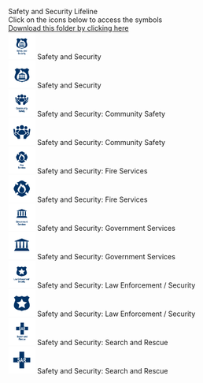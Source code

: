 Safety and Security Lifeline<br>Click on the icons below to access the symbols<br><a href='https://minhaskamal.github.io/DownGit/#/home?url=https://github.com/NAPSG/DHS-Symbol-Server/tree/main/dhs-symbol/assets/icons/Infrastructure/Safety and Security Lifeline'>Download this folder by clicking here</a><br><a href='https://github.com/NAPSG/DHS-Symbol-Server/raw/main/dhs-symbol/assets/icons/Lifelines/Safety%20and%20Security%20Lifeline/icon-KFA.svg'><img src='icon-KFA.svg' width='55'></a> Safety and Security<br><a href='https://github.com/NAPSG/DHS-Symbol-Server/raw/main/dhs-symbol/assets/icons/Lifelines/Safety%20and%20Security%20Lifeline/icon-KFB.svg'><img src='icon-KFB.svg' width='55'></a> Safety and Security<br><a href='https://github.com/NAPSG/DHS-Symbol-Server/raw/main/dhs-symbol/assets/icons/Lifelines/Safety%20and%20Security%20Lifeline/icon-KFC.svg'><img src='icon-KFC.svg' width='55'></a> Safety and Security: Community Safety<br><a href='https://github.com/NAPSG/DHS-Symbol-Server/raw/main/dhs-symbol/assets/icons/Lifelines/Safety%20and%20Security%20Lifeline/icon-KFD.svg'><img src='icon-KFD.svg' width='55'></a> Safety and Security: Community Safety<br><a href='https://github.com/NAPSG/DHS-Symbol-Server/raw/main/dhs-symbol/assets/icons/Lifelines/Safety%20and%20Security%20Lifeline/icon-KFE.svg'><img src='icon-KFE.svg' width='55'></a> Safety and Security: Fire Services<br><a href='https://github.com/NAPSG/DHS-Symbol-Server/raw/main/dhs-symbol/assets/icons/Lifelines/Safety%20and%20Security%20Lifeline/icon-KFF.svg'><img src='icon-KFF.svg' width='55'></a> Safety and Security: Fire Services<br><a href='https://github.com/NAPSG/DHS-Symbol-Server/raw/main/dhs-symbol/assets/icons/Lifelines/Safety%20and%20Security%20Lifeline/icon-KFG.svg'><img src='icon-KFG.svg' width='55'></a> Safety and Security: Government Services<br><a href='https://github.com/NAPSG/DHS-Symbol-Server/raw/main/dhs-symbol/assets/icons/Lifelines/Safety%20and%20Security%20Lifeline/icon-KFH.svg'><img src='icon-KFH.svg' width='55'></a> Safety and Security: Government Services<br><a href='https://github.com/NAPSG/DHS-Symbol-Server/raw/main/dhs-symbol/assets/icons/Lifelines/Safety%20and%20Security%20Lifeline/icon-KFI.svg'><img src='icon-KFI.svg' width='55'></a> Safety and Security: Law Enforcement / Security<br><a href='https://github.com/NAPSG/DHS-Symbol-Server/raw/main/dhs-symbol/assets/icons/Lifelines/Safety%20and%20Security%20Lifeline/icon-KFJ.svg'><img src='icon-KFJ.svg' width='55'></a> Safety and Security: Law Enforcement / Security<br><a href='https://github.com/NAPSG/DHS-Symbol-Server/raw/main/dhs-symbol/assets/icons/Lifelines/Safety%20and%20Security%20Lifeline/icon-KFK.svg'><img src='icon-KFK.svg' width='55'></a> Safety and Security: Search and Rescue<br><a href='https://github.com/NAPSG/DHS-Symbol-Server/raw/main/dhs-symbol/assets/icons/Lifelines/Safety%20and%20Security%20Lifeline/icon-KFL.svg'><img src='icon-KFL.svg' width='55'></a> Safety and Security: Search and Rescue<br>